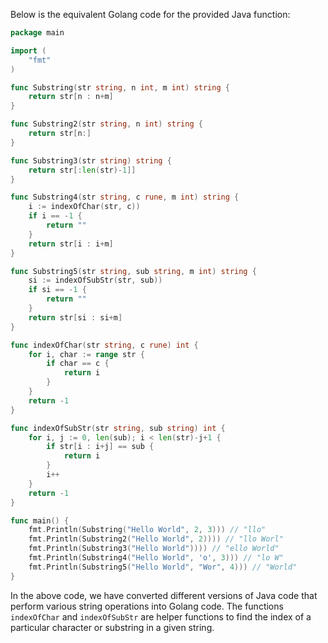 Below is the equivalent Golang code for the provided Java function:

```go
package main

import (
	"fmt"
)

func Substring(str string, n int, m int) string {
	return str[n : n+m]
}

func Substring2(str string, n int) string {
	return str[n:]
}

func Substring3(str string) string {
	return str[:len(str)-1]]
}

func Substring4(str string, c rune, m int) string {
	i := indexOfChar(str, c))
	if i == -1 {
		return ""
	}
	return str[i : i+m]
}

func Substring5(str string, sub string, m int) string {
	si := indexOfSubStr(str, sub))
	if si == -1 {
		return ""
	}
	return str[si : si+m]
}

func indexOfChar(str string, c rune) int {
	for i, char := range str {
		if char == c {
			return i
		}
	}
	return -1
}

func indexOfSubStr(str string, sub string) int {
	for i, j := 0, len(sub); i < len(str)-j+1 {
		if str[i : i+j] == sub {
			return i
		}
		i++
	}
	return -1
}

func main() {
	fmt.Println(Substring("Hello World", 2, 3))) // "llo"
	fmt.Println(Substring2("Hello World", 2)))) // "llo Worl"
	fmt.Println(Substring3("Hello World")))) // "ello World"
	fmt.Println(Substring4("Hello World", 'o', 3))) // "lo W"
	fmt.Println(Substring5("Hello World", "Wor", 4))) // "World"
}
```
In the above code, we have converted different versions of Java code that perform various string operations into Golang code. The functions `indexOfChar` and `indexOfSubStr` are helper functions to find the index of a particular character or substring in a given string.
